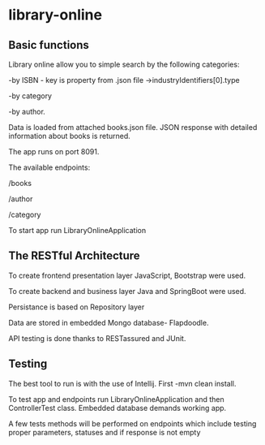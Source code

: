 # library-online

## Basic functions 

Library online allow you to simple search by the following categories: 

-by ISBN - key is property from .json file ->industryIdentifiers[0].type

-by category

-by author.

Data is loaded from attached books.json file. JSON response with detailed information about books is returned. 

The app runs on port 8091.

The available endpoints:

/books

/author

/category

To start app run LibraryOnlineApplication 

## The RESTful Architecture

To create frontend presentation layer JavaScript, Bootstrap were used.

To create backend and business layer Java and SpringBoot were used.

Persistance is based on Repository layer

Data are stored in embedded Mongo database- Flapdoodle.

API testing is done thanks to RESTassured and JUnit.

## Testing

The best tool to run is with the use of Intellij. First -mvn clean install.

To test app and endpoints run LibraryOnlineApplication and then ControllerTest class. Embedded database demands working app.

A few tests methods will be performed on endpoints which include testing proper parameters, statuses and if response is not empty


